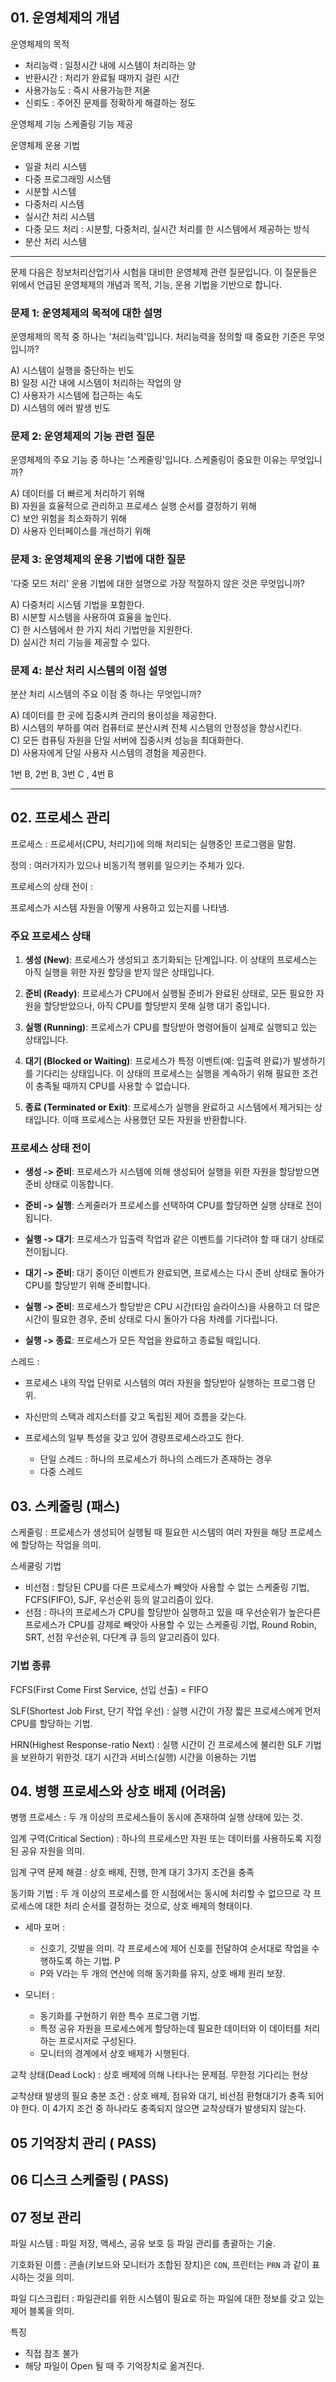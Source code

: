 ## 01. 운영체제의 개념
운영체제의 목적
- 처리능력 : 일정시간 내에 시스템이 처리하는 양
- 반환시간 : 처리가 완료될 때까지 걸린 시간
- 사용가능도 : 즉시 사용가능한 저옫
- 신뢰도 : 주어진 문제를 정확하게 해결하는 정도

운영체제 기능
스케줄링 기능 제공

운영체제 운용 기법
- 일괄 처리 시스템
- 다중 프로그래밍 시스템
- 시분할 시스템
- 다중처리 시스템
- 실시간 처리 시스템
- 다중 모드 처리 : 시분할, 다중처리, 실시간 처리를 한 시스템에서 제공하는 방식
- 분산 처리 시스템


---

문제
다음은 정보처리산업기사 시험을 대비한 운영체제 관련 질문입니다. 이 질문들은 위에서 언급된 운영체제의 개념과 목적, 기능, 운용 기법을 기반으로 합니다.

### 문제 1: 운영체제의 목적에 대한 설명
운영체제의 목적 중 하나는 '처리능력'입니다. 처리능력을 정의할 때 중요한 기준은 무엇입니까?

A) 시스템이 실행을 중단하는 빈도  
B) 일정 시간 내에 시스템이 처리하는 작업의 양  
C) 사용자가 시스템에 접근하는 속도  
D) 시스템의 에러 발생 빈도

### 문제 2: 운영체제의 기능 관련 질문
운영체제의 주요 기능 중 하나는 '스케줄링'입니다. 스케줄링이 중요한 이유는 무엇입니까?

A) 데이터를 더 빠르게 처리하기 위해  
B) 자원을 효율적으로 관리하고 프로세스 실행 순서를 결정하기 위해  
C) 보안 위험을 최소화하기 위해  
D) 사용자 인터페이스를 개선하기 위해

### 문제 3: 운영체제의 운용 기법에 대한 질문
'다중 모드 처리' 운용 기법에 대한 설명으로 가장 적절하지 않은 것은 무엇입니까?

A) 다중처리 시스템 기법을 포함한다.  
B) 시분할 시스템을 사용하여 효율을 높인다.  
C) 한 시스템에서 한 가지 처리 기법만을 지원한다.  
D) 실시간 처리 기능을 제공할 수 있다.

### 문제 4: 분산 처리 시스템의 이점 설명
분산 처리 시스템의 주요 이점 중 하나는 무엇입니까?

A) 데이터를 한 곳에 집중시켜 관리의 용이성을 제공한다.  
B) 시스템의 부하를 여러 컴퓨터로 분산시켜 전체 시스템의 안정성을 향상시킨다.  
C) 모든 컴퓨팅 자원을 단일 서버에 집중시켜 성능을 최대화한다.  
D) 사용자에게 단일 사용자 시스템의 경험을 제공한다.

1번 B, 2번 B, 3번 C , 4번 B

---


## 02. 프로세스 관리
프로세스 : 프로세서(CPU, 처리기)에 의해 처리되는 실행중인 프로그램을 말함.

정의 : 여러가지가 있으나 비동기적 행위를 일으키는 주체가 있다.

프로세스의 상태 전이 :

프로세스가 시스템 자원을 어떻게 사용하고 있는지를 나타냄.

### 주요 프로세스 상태

1. **생성 (New)**: 프로세스가 생성되고 초기화되는 단계입니다. 이 상태의 프로세스는 아직 실행을 위한 자원 할당을 받지 않은 상태입니다.

2. **준비 (Ready)**: 프로세스가 CPU에서 실행될 준비가 완료된 상태로, 모든 필요한 자원을 할당받았으나, 아직 CPU를 할당받지 못해 실행 대기 중입니다.

3. **실행 (Running)**: 프로세스가 CPU를 할당받아 명령어들이 실제로 실행되고 있는 상태입니다.

4. **대기 (Blocked or Waiting)**: 프로세스가 특정 이벤트(예: 입출력 완료)가 발생하기를 기다리는 상태입니다. 이 상태의 프로세스는 실행을 계속하기 위해 필요한 조건이 충족될 때까지 CPU를 사용할 수 없습니다.

5. **종료 (Terminated or Exit)**: 프로세스가 실행을 완료하고 시스템에서 제거되는 상태입니다. 이때 프로세스는 사용했던 모든 자원을 반환합니다.

### 프로세스 상태 전이

- **생성 -> 준비**: 프로세스가 시스템에 의해 생성되어 실행을 위한 자원을 할당받으면 준비 상태로 이동합니다.
  
- **준비 -> 실행**: 스케줄러가 프로세스를 선택하여 CPU를 할당하면 실행 상태로 전이됩니다.

- **실행 -> 대기**: 프로세스가 입출력 작업과 같은 이벤트를 기다려야 할 때 대기 상태로 전이됩니다.

- **대기 -> 준비**: 대기 중이던 이벤트가 완료되면, 프로세스는 다시 준비 상태로 돌아가 CPU를 할당받기 위해 준비합니다.

- **실행 -> 준비**: 프로세스가 할당받은 CPU 시간(타임 슬라이스)을 사용하고 더 많은 시간이 필요한 경우, 준비 상태로 다시 돌아가 다음 차례를 기다립니다.

- **실행 -> 종료**: 프로세스가 모든 작업을 완료하고 종료될 때입니다.


스레드 : 
- 프로세스 내의 작업 단위로 시스템의 여러 자원을 할당받아 실행하는 프로그램 단위.
- 자신만의 스택과 레지스터를 갖고 독립된 제어 흐름을 갖는다.
- 프로세스의 일부 특성을 갖고 있어 경량프로세스라고도 한다.


    - 단일 스레드 : 하나의 프로세스가 하나의 스레드가 존재하는 경우
    - 다중 스레드

## 03. 스케줄링 (패스)

스케줄링 : 프로세스가 생성되어 실행될 때 필요한 시스템의 여러 자원을 해당 프로세스에 할당하는 작업을 의미.

스세쿨링 기법
- 비선점 : 할당된 CPU를 다른 프로세스가 빼앗아 사용할 수 없는 스케줄링 기법, FCFS(FIFO), SJF, 우선순위 등의 알고리즘이 있다.
- 선점 : 하나의 프로세스가 CPU를 할당받아 실행하고 있을 때 우선순위가 높은다른 프로세스가 CPU를 강제로 빼앗아 사용할 수 있는 스케줄링 기법, Round Robin, SRT, 선점 우선순위, 다단계 큐 등의 알고리즘이 있다.

### 기법 종류

FCFS(First Come First Service, 선입 선출) = FIFO

SLF(Shortest Job First, 단기 작업 우선) : 실행 시간이 가장 짧은 프로세스에게 먼저 CPU를 할당하는 기법.

HRN(Highest Response-ratio Next) : 실행 시간이 긴 프로세스에 불리한 SLF 기법을 보완하기 위한것. 대기 시간과 서비스(실행) 시간을 이용하는 기법


## 04. 병행 프로세스와 상호 배제 (어려움)
병행 프로세스 : 두 개 이상의 프로세스들이 동시에 존재하여 실행 상태에 있는 것.

임계 구역(Critical Section) : 하나의 프로세스만 자원 또는 데이터를 사용하도록 지정된 공유 자원을 의미.

임계 구역 문제 해결 : 상호 배제, 진행, 한계 대기 3가지 조건을 충족

동기화 기법 : 두 개 이상의 프로세스를 한 시점에서는 동시에 처리할 수 없으므로 각 프로세스에 대한 처리 순서를 결정하는 것으로, 상호 배제의 형태이다.

- 세마 포머 : 
    - 신호기, 깃발을 의미. 각 프로세스에 제어 신호를 전달하여 순서대로 작업을 수행하도록 하는 기법. P
    - P와 V라는 두 개의 연산에 의해 동기화를 유지, 상호 배제 원리 보장.

- 모니터 :
    - 동기화를 구현하기 위한 특수 프로그램 기법.
    - 특정 공유 자원을 프로세스에게 할당하는데 필요한 데이터와 이 데이터를 처리하는 프로시저로 구성된다.
    - 모니터의 경계에서 상호 배제가 시행된다.

교착 상태(Dead Lock) : 
상호 배제에 의해 나타나는 문제점. 무한정 기다리는 현상

교착상태 발생의 필요 충분 조건 :
상호 배제, 점유와 대기, 비선점 환형대기가 충족 되어야 한다.
이 4가지 조건 중 하나라도 충족되지 않으면 교착상태가 발생되지 않는다.

## 05 기억장치 관리 ( PASS)

## 06 디스크 스케줄링 ( PASS)

## 07 정보 관리

파일 시스템 : 파일 저장, 액세스, 공유 보호 등 파일 관리를 총괄하는 기술.

기호화된 이름 : 콘솔(키보드와 모니터가 조합된 장치)은 `CON`, 프린터는 `PRN` 과 같이 표시하는 것을 의미.

파일 디스크립터 : 파일관리를 위한 시스템이 필요로 하는 파일에 대한 정보를 갖고 있는 제어 블록을 의미.

특징
- 직접 참조 불가
- 해당 파일이 Open 될 때 주 기억장치로 옮겨진다.
